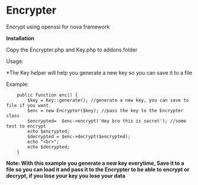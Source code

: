 # Encrypter
Encrypt using openssl for nova framework

**Installation**

Copy the Encrypter.php and Key.php to addons folder

Usage:

*The Key helper will help you generate a new key so you can save it to a file

Example:

```
    public function enc() {
        $key = Key::generate(); //generate a new key, you can save to file if you want.
        $enc = new Encrypter($key); //pass the key to the Encrypter class
        $encrypted=  $enc->encrypt('Hey bro this is secret'); //some test to encrypt
        echo $encrypted;
        $decrypted = $enc->decrypt($encrypted);
        echo "<br>";
        echo $decrypted;
    }
```

**Note:  With this example you generate a new key everytime,
Save it to a file so you can load it and pass it to the Encrypter to be able to 
encrypt or decrypt, if you lose your key you lose your data**